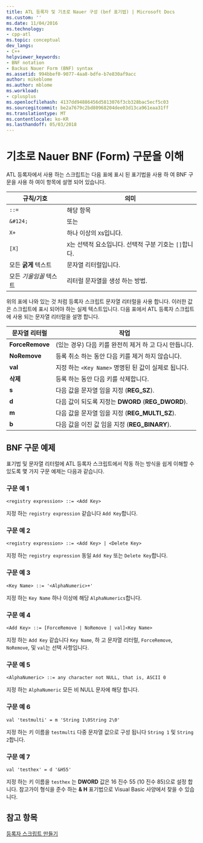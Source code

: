 ```yaml
---
title: ATL 등록자 및 기초로 Nauer 구성 (bnf 표기법) | Microsoft Docs
ms.custom: ''
ms.date: 11/04/2016
ms.technology:
- cpp-atl
ms.topic: conceptual
dev_langs:
- C++
helpviewer_keywords:
- BNF notation
- Backus Nauer Form (BNF) syntax
ms.assetid: 994bbef0-9077-4aa8-bdfe-b7e830af9acc
author: mikeblome
ms.author: mblome
ms.workload:
- cplusplus
ms.openlocfilehash: 4137dd94886456d5813076f3cb328bac5ecf5c03
ms.sourcegitcommit: be2a7679c2bd80968204dee03d13ca961eaa31ff
ms.translationtype: MT
ms.contentlocale: ko-KR
ms.lasthandoff: 05/03/2018
---
```

# <a name="understanding-backus-nauer-form-bnf-syntax"></a>기초로 Nauer BNF (Form) 구문을 이해
ATL 등록자에서 사용 하는 스크립트는 다음 표에 표시 된 표기법을 사용 하 여 BNF 구문을 사용 하 여이 항목에 설명 되어 있습니다.  
  
|규칙/기호|의미|  
|------------------------|-------------|  
|`::=`|해당 항목|  
|`&#124;`|또는|  
|`X+`|하나 이상의 `X`s입니다.|  
|`[X]`|`X`는 선택적 요소입니다. 선택적 구분 기호는 `[]`합니다.|  
|모든 **굵게** 텍스트|문자열 리터럴입니다.|  
|모든 *기울임꼴* 텍스트|리터럴 문자열을 생성 하는 방법.|  
  
 위의 표에 나와 있는 것 처럼 등록자 스크립트 문자열 리터럴을 사용 합니다. 이러한 값은 스크립트에 표시 되어야 하는 실제 텍스트입니다. 다음 표에서 ATL 등록자 스크립트에 사용 되는 문자열 리터럴을 설명 합니다.  
  
|문자열 리터럴|작업|  
|--------------------|------------|  
|**ForceRemove**|(있는 경우) 다음 키를 완전히 제거 하 고 다시 만듭니다.|  
|**NoRemove**|등록 취소 하는 동안 다음 키를 제거 하지 않습니다.|  
|**val**|지정 하는 `<Key Name>` 명명된 된 값이 실제로 됩니다.|  
|**삭제**|등록 하는 동안 다음 키를 삭제합니다.|  
|**s**|다음 값을 문자열 임을 지정 (**REG_SZ**).|  
|**d**|다음 값이 되도록 지정는 **DWORD** (**REG_DWORD**).|  
|**m**|다음 값을 문자열 임을 지정 (**REG_MULTI_SZ**).|  
|**b**|다음 값을 이진 값 임을 지정 (**REG_BINARY**).|  
  
## <a name="bnf-syntax-examples"></a>BNF 구문 예제  
 표기법 및 문자열 리터럴에 ATL 등록자 스크립트에서 작동 하는 방식을 쉽게 이해할 수 있도록 몇 가지 구문 예제는 다음과 같습니다.  
  
### <a name="syntax-example-1"></a>구문 예 1  
  
```  
<registry expression> ::= <Add Key>  
```  
  
 지정 하는 `registry expression` 같습니다 `Add Key`합니다.  
  
### <a name="syntax-example-2"></a>구문 예 2  
  
```  
<registry expression> ::= <Add Key> | <Delete Key>  
```  
  
 지정 하는 `registry expression` 동일 `Add Key` 또는 `Delete Key`합니다.  
  
### <a name="syntax-example-3"></a>구문 예 3  
  
```  
<Key Name> ::= '<AlphaNumeric>+'  
```  
  
 지정 하는 `Key Name` 하나 이상에 해당 `AlphaNumerics`합니다.  
  
### <a name="syntax-example-4"></a>구문 예 4  
  
```  
<Add Key> ::= [ForceRemove | NoRemove | val]<Key Name>  
```  
  
 지정 하는 `Add Key` 같습니다 `Key Name`, 하 고 문자열 리터럴, `ForceRemove`, `NoRemove`, 및 `val`는 선택 사항입니다.  
  
### <a name="syntax-example-5"></a>구문 예 5  
  
```  
<AlphaNumeric> ::= any character not NULL, that is, ASCII 0  
```  
  
 지정 하는 `AlphaNumeric` 모든 비 NULL 문자에 해당 합니다.  
  
### <a name="syntax-example-6"></a>구문 예 6  
  
```  
val 'testmulti' = m 'String 1\0String 2\0'  
```  
  
 지정 하는 키 이름을 `testmulti` 다중 문자열 값으로 구성 됩니다 `String 1` 및 `String 2`합니다.  
  
### <a name="syntax-example-7"></a>구문 예 7  
  
```  
val 'testhex' = d '&H55'  
```  
  
 지정 하는 키 이름을 `testhex` 는 **DWORD** 값은 16 진수 55 (10 진수 85)으로 설정 합니다. 참고가이 형식을 준수 하는 **& H** 표기법으로 Visual Basic 사양에서 찾을 수 있습니다.  
  
## <a name="see-also"></a>참고 항목  
 [등록자 스크립트 만들기](../atl/creating-registrar-scripts.md)

